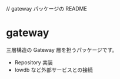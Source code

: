 // gateway パッケージの README
# gateway

三層構造の Gateway 層を担うパッケージです。
- Repository 実装
- lowdb など外部サービスとの接続
